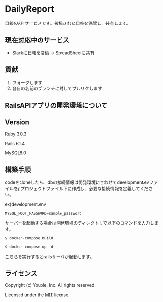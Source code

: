 # DailyReport

日報のAPIサービスです。投稿された日報を保管し、共有します。

## 現在対応中のサービス

* Slackに日報を投稿 → SpreadSheetに共有

## 貢献

1. フォークします
2. 各自の名前のブランチに対してプルリクします

## RailsAPIアプリの開発環境について

## Version

Ruby 3.0.3

Rails 6.1.4

MySQL8.0

## 構築手順
codeをcloneしたら、dbの接続情報は開発環境に合わせてdevelopment.evファイルをpプロジェクトファイル下に作成し、必要な接続情報を定義してください。

ex)development.env
```
MYSQL_ROOT_PASSWORD=sample_password
```

サーバーを起動する場合は開発環境のディレクトリで以下のコマンドを入力します。

```
$ docker-compose build
```

```
$ docker-compose up -d
```

こちらを実行するとrailsサーバが起動します。

## ライセンス

Copyright (c) Youble, Inc. All rights reserved.

Licensed under the [MIT](LICENSE.txt) license.

